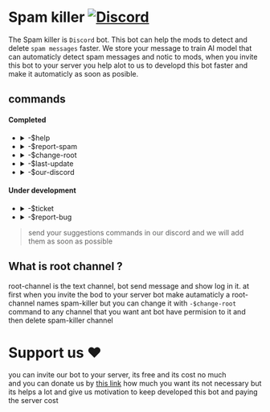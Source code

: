 # Spam killer [![Discord](https://img.shields.io/badge/Discord-7289DA?style=for-the-badge&logo=discord&logoColor=white)](https://discord.gg/vpEv3HJ)
The Spam killer is `Discord` bot. This bot can help the mods to detect and delete `spam messages` faster.
We store your message to train AI model that can automaticly detect spam messages and notic to mods, when you invite this bot to your server you help alot to us to developd this bot faster and make it automaticly as soon as posible.

## commands

#### Completed
* <details><summary>-$help</summary>Returns a string that contains the description and name of each command</details>
* <details><summary>-$report-spam</summary>If the user who uses this command have the role <code>botManager</code>, the message will be saved in our database and removed from the channel, and a message will be sent to the spammer account to informing it.<br>But if the user who uses this command does not have this role, the robot mentions this role, so that they can use <code>-$report-spam</code> command if necessary.</details>
* <details><summary>-$change-root</summary> Change the root channel </details>
* <details><summary>-$last-update</summary> Returns a string containing the date of the last update and the patch note the latest version </details>
* <details><summary>-$our-discord</summary> Returns our discord server invite link </details>

#### Under development

* <details><summary>-$ticket</summary> You can send ticket to us with this command </details>
* <details><summary>-$report-bug</summary> You can report bugs and  suggestions  with this command </details>
> send your suggestions commands in our discord and we will add them as soon as possible

## What is root channel ?

root-channel is the text channel, bot send message and show log in it. at first when you invite the bod to your server bot make autamaticly a root-channel names spam-killer but you can change it with `-$change-root` command to any channel that you want ant bot have permision to it and then delete spam-killer channel

# Support us ❤️
you can invite our bot to your server, its free and its cost no much <br>
and you can donate us by <a href='https://dono.gg/bofsbit'>this link</a> how much you want its not necessary but its helps a lot and give us motivation to keep developed this bot and paying the server cost
